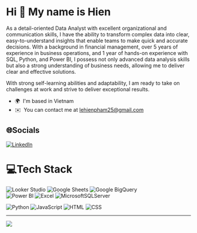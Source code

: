 Hi 👋 My name is Hien
=====================

As a detail-oriented Data Analyst with excellent organizational and communication skills, I have the ability to transform complex data into clear, easy-to-understand insights that enable teams to make quick and accurate decisions. With a background in financial management, over 5 years of experience in business operations, and 1 year of hands-on experience with SQL, Python, and Power BI, I possess not only advanced data analysis skills but also a strong understanding of business needs, allowing me to deliver clear and effective solutions.

With strong self-learning abilities and adaptability, I am ready to take on challenges at work and strive to deliver exceptional results.

*   🌍  I'm based in Vietnam
*   ✉️  You can contact me at [lehienpham25@gmail.com](mailto:lehienpham25@gmail.com)

## 🌐Socials
[![LinkedIn](https://img.shields.io/badge/LinkedIn-%230077B5.svg?logo=linkedin&logoColor=white)](https://linkedin.com/in/hienphamle) 

# 💻Tech Stack
![Looker Studio](https://img.shields.io/badge/Looker%20Studio-4285F4?style=for-the-badge&logo=looker&logoColor=white) ![Google Sheets](https://img.shields.io/badge/Google%20Sheets-34A853?style=for-the-badge&logo=google-sheets&logoColor=white) ![Google BigQuery](https://img.shields.io/badge/Google%20BigQuery-4285F4?style=for-the-badge&logo=google-big-query&logoColor=white)  
![Power BI](https://img.shields.io/badge/Power%20BI-F2C811?style=for-the-badge&logo=power-bi&logoColor=black) ![Excel](https://img.shields.io/badge/Microsoft%20Excel-217346?style=for-the-badge&logo=microsoft-excel&logoColor=white) ![MicrosoftSQLServer](https://img.shields.io/badge/Microsoft%20SQL%20Sever-CC2927?style=for-the-badge&logo=microsoft%20sql%20server&logoColor=white)

![Python](https://img.shields.io/badge/python-3670A0?style=for-the-badge&logo=python&logoColor=ffdd54) ![JavaScript](https://img.shields.io/badge/JavaScript-F7DF1E?style=for-the-badge&logo=javascript&logoColor=black) ![HTML](https://img.shields.io/badge/HTML-E34F26?style=for-the-badge&logo=html5&logoColor=white) ![CSS](https://img.shields.io/badge/CSS-1572B6?style=for-the-badge&logo=css3&logoColor=white)


---
[![](https://visitcount.itsvg.in/api?id=HienPhamLe&icon=0&color=0)](https://visitcount.itsvg.in)



